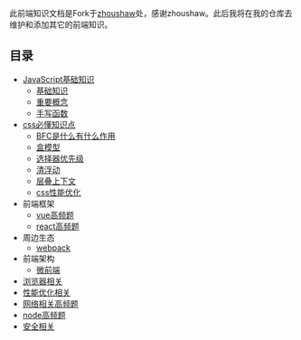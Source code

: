 此前端知识文档是Fork于[zhoushaw](https://github.com/zhoushaw/F2E)处，感谢zhoushaw。此后我将在我的仓库去维护和添加其它的前端知识。

<!-- ![](./image/fe-tech.png) -->

## 目录

* [JavaScript基础知识](./requestion/js.md)
    * [基础知识](./requestion/js.md#基础知识)
    * [重要概念](./requestion/js.md#重要概念)
    * [手写函数](./requestion/js.md#手写函数)
* [css必懂知识点](./requestion/css.md)
    * [BFC是什么有什么作用](./requestion/css.md#BFC)
    * [盒模型](./requestion/css.md#盒模型)
    * [选择器优先级](./requestion/css.md#选择器优先级)
    * [清浮动](./requestion/css.md#清浮动)
    * [层叠上下文](./requestion/css.md#层叠上下文)
    * [css性能优化](./requestion/css.md#css性能优化)
* 前端框架
    * [vue高频题](./requestion/vue.md)
    * [react高频题](./requestion/react.md)
* 周边生态
    * [webpack](./requestion/webpack.md)
* 前端架构
    * [微前端](./JavaScript/架构/micro-front-end.md)
* [浏览器相关](./requestion/browser.md)
* [性能优化相关](./requestion/performance.md)
* [网络相关高频题](./requestion/network.md)
* [node高频题](./requestion/node.md)
* [安全相关](./requestion/safe.md)